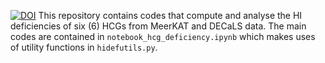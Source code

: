 [![DOI](https://zenodo.org/badge/DOI/10.5281/zenodo.14965528.svg)](https://doi.org/10.5281/zenodo.14965528)
This repository contains codes that compute and analyse the HI deficiencies of six (6) HCGs from MeerKAT and DECaLS data.
The main codes are contained in `notebook_hcg_deficiency.ipynb` which makes uses of utility functions in `hidefutils.py`.

